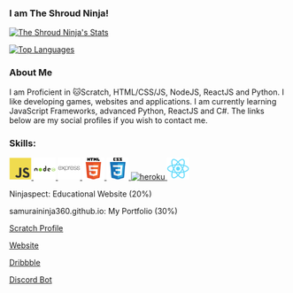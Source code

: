 ### I am The Shroud Ninja!

[![The Shroud Ninja's Stats](https://github-readme-stats.vercel.app/api?username=samuraininja360&theme=dark&show_icons=true&icon_color=0068ff&bg_color=0d1117&text_color=cccccc&title_color=0068ff&hide_border=true)](https://ninjaspect.github.io)

[![Top Languages](https://github-readme-stats.vercel.app/api/top-langs/?username=samuraininja360&title_color=0068ff&bg_color=0d1117&text_color=ffffff&layout=compact&hide_border=true)](https://github.com/samuraininja360.gitihub.io)

### About Me

I am Proficient in 🐱Scratch, HTML/CSS/JS, NodeJS, ReactJS and Python. I like developing games, websites and applications. I am currently learning JavaScript Frameworks, advanced Python, ReactJS and C#. The links below are my social profiles if you wish to contact me.

<h3 align="left">Skills:</h3>
<p align="left">
  <a href="https://developer.mozilla.org/en-US/docs/Web/JavaScript" target="_blank"> <img src="https://raw.githubusercontent.com/devicons/devicon/master/icons/javascript/javascript-original.svg" alt="javascript" width="40" height="40"/> </a>
  <a href="https://nodejs.org" target="_blank"> <img src="https://raw.githubusercontent.com/devicons/devicon/master/icons/nodejs/nodejs-original-wordmark.svg" alt="nodejs" width="40" height="40"/> </a>
  <a href="https://expressjs.com" target="_blank"> <img src="https://raw.githubusercontent.com/devicons/devicon/master/icons/express/express-original-wordmark.svg" alt="express" width="40" height="40"/> </a>
  <a href="https://www.w3.org/html/" target="_blank"> <img src="https://raw.githubusercontent.com/devicons/devicon/master/icons/html5/html5-original-wordmark.svg" alt="html5" width="40" height="40"/> </a>
  <a href="https://www.w3schools.com/css/" target="_blank"> <img src="https://raw.githubusercontent.com/devicons/devicon/master/icons/css3/css3-original-wordmark.svg" alt="css3" width="40" height="40"/> </a>
  <a href="https://heroku.com" target="_blank"> <img src="https://www.vectorlogo.zone/logos/heroku/heroku-icon.svg" alt="heroku" width="40" height="40"/> </a>
  <a href="https://reactjs.org//" target="_blank"> <img src="https://github.com/devicons/devicon/blob/master/icons/react/react-original.svg" alt="react" width="40" height="40"/> </a>
</p>

Ninjaspect: Educational Website (20%)

samuraininja360.github.io: My Portfolio (30%)

[Scratch Profile](https://scratch.mit.edu/users/samuraininja360)

[Website](https://samuraininja360.github.io)

[Dribbble](https://dribbble.com/Ninja360)

[Discord Bot](https://github.com/samuraininja360/shroud-ninja.js)
<!--
**samuraininja360/samuraininja360** is a ✨ _special_ ✨ repository because its `README.md` (this file) appears on your GitHub profile.

Here are some ideas to get you started:

- 🔭 I’m currently working on ...
- 🌱 I’m currently learning ...
- 👯 I’m looking to collaborate on ...
- 🤔 I’m looking for help with ...
- 💬 Ask me about ...
- 📫 How to reach me: ...
- 😄 Pronouns: ...
- ⚡ Fun fact: ...
-->
